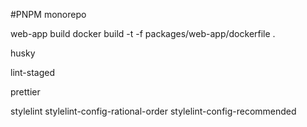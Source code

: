 #PNPM monorepo

web-app build
docker build -t -f packages/web-app/dockerfile .


husky

lint-staged

prettier

stylelint stylelint-config-rational-order stylelint-config-recommended
